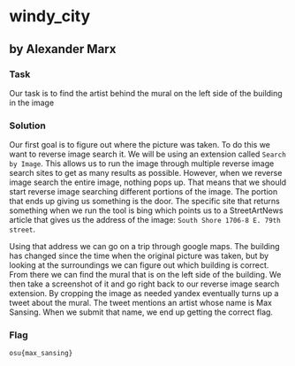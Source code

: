 # windy_city
## by Alexander Marx
### Task
Our task is to find the artist behind the mural on the left side of the building in the image

### Solution
Our first goal is to figure out where the picture was taken. To do this we want to reverse image search it. We will be using an extension called ```Search by Image```. This allows us to run the image through multiple reverse image search sites to get as many results as possible. However, when we reverse image search the entire image, nothing pops up. That means that we should start reverse image searching different portions of the image. The portion that ends up giving us something is the door. The specific site that returns something when we run the tool is bing which points us to a StreetArtNews article that gives us the address of the image: ```South Shore 1706-8 E. 79th street```.

Using that address we can go on a trip through google maps. The building has changed since the time when the original picture was taken, but by looking at the surroundings we can figure out which building is correct. From there we can find the mural that is on the left side of the building. We then take a screenshot of it and go right back to our reverse image search extension. By cropping the image as needed yandex eventually turns up a tweet about the mural. The tweet mentions an artist whose name is Max Sansing. When we submit that name, we end up getting the correct flag.

### Flag
```osu{max_sansing}```
